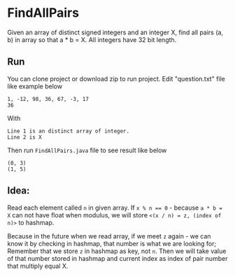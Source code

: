 # FindAllPairs
Given an array of distinct signed integers and an integer X, find all pairs (a, b) in array so that a * b = X. All integers have 32 bit length.


## Run
You can clone project or download zip to run project.
Edit "question.txt" file like example below
```
1, -12, 98, 36, 67, -3, 17
36
```
With 
```
Line 1 is an distinct array of integer. 
Line 2 is X
```

Then run ```FindAllPairs.java``` file to see result like below
```
(0, 3)
(1, 5)
```

## Idea:
Read each element called ```n``` in given array. 
If ```x % n == 0``` - because ```a * b = X``` can not have float when modulus, we will store ```<(x / n) = z, (index of n)>``` to hashmap.

Because in the future when we read array, if we meet ```z``` again - we can know it by checking in hashmap, that number is what we are looking for; Remember that we store ```z``` in hashmap as key, not ```n```. Then we will take value of that number stored in hashmap and current index as index of pair number that multiply equal X.
